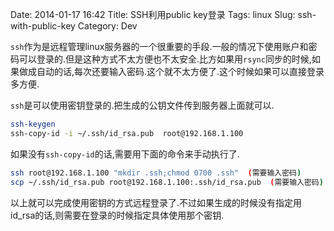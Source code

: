 Date: 2014-01-17 16:42
Title: SSH利用public key登录
Tags: linux
Slug: ssh-with-public-key
Category: Dev


`ssh`作为是远程管理linux服务器的一个很重要的手段.一般的情况下使用账户和密码可以登录的.但是这种方式不太方便也不太安全.比方如果用`rsync`同步的时候,如果做成自动的话,每次还要输入密码.这个就不太方便了.这个时候如果可以直接登录多方便.

`ssh`是可以使用密钥登录的.把生成的公钥文件传到服务器上面就可以.

```bash
ssh-keygen
ssh-copy-id -i ~/.ssh/id_rsa.pub  root@192.168.1.100

```
如果没有`ssh-copy-id`的话,需要用下面的命令来手动执行了.
```bash
ssh root@192.168.1.100 "mkdir .ssh;chmod 0700 .ssh"  (需要输入密码)
scp ~/.ssh/id_rsa.pub root@192.168.1.100:.ssh/id_rsa.pub  (需要输入密码)
```

以上就可以完成使用密钥的方式远程登录了.不过如果生成的时候没有指定用id_rsa的话,则需要在登录的时候指定具体使用那个密钥.
